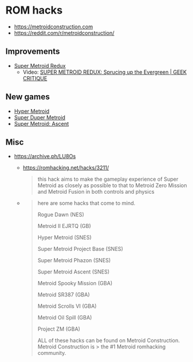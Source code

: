 # ROM hacks

- https://metroidconstruction.com
- https://reddit.com/r/metroidconstruction/

## Improvements

- [Super Metroid Redux](https://metroidconstruction.com/hack.php?id=748)
  - Video: [SUPER METROID REDUX: Sprucing up the Evergreen | GEEK CRITIQUE](https://youtu.be/RdSO0OL0we4)

## New games

- [Hyper Metroid](https://metroidconstruction.com/hack.php?id=294)
- [Super Duper Metroid](https://metroidconstruction.com/hack.php?id=671)
- [Super Metroid: Ascent](https://metroidconstruction.com/hack.php?id=410)

## Misc

- https://archive.ph/LU8Os
  - https://romhacking.net/hacks/3211/

    > this hack aims to make the gameplay experience of Super Metroid as closely as possible to that to Metroid Zero Mission and Metroid Fusion in both controls and physics

  -
    > here are some hacks that come to mind.
    >
    > Rogue Dawn (NES)
    >
    > Metroid II EJRTQ (GB)
    >
    > Hyper Metroid (SNES)
    >
    > Super Metroid Project Base (SNES)
    >
    > Super Metroid Phazon (SNES)
    >
    > Super Metroid Ascent (SNES)
    >
    > Metroid Spooky Mission (GBA)
    >
    > Metroid SR387 (GBA)
    >
    > Metroid Scrolls VI (GBA)
    >
    > Metroid Oil Spill (GBA)
    >
    > Project ZM (GBA)
    >
    > ALL of these hacks can be found on Metroid Construction. Metroid Construction is > the #1 Metroid romhacking community.
